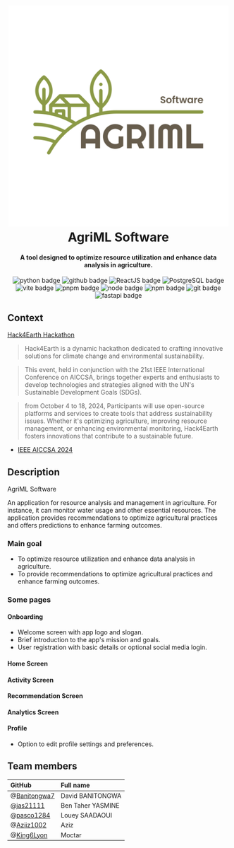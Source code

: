 
<h1 align="center">
  <br>
  <a href="#"><img src="./readme/logo2.png" alt="AgriML" width="500" height="500"></a>
  <br>
  AgriML Software
  <br>
</h1>

<h4 align="center">A tool designed to optimize resource utilization and enhance data analysis in agriculture.</h4>

<p align="center">
  <img alt="python badge" src="https://img.shields.io/badge/python-2C2F33?logo=python">
  <img alt="github badge" src="https://img.shields.io/badge/github-000000?logo=github">
  <img alt="ReactJS badge" src="https://img.shields.io/badge/React-20232A?logo=react">
  <img alt="PostgreSQL badge" src="https://img.shields.io/badge/PostgreSQL-2C2F33?logo=postgresql">
    <img alt="vite badge" src="https://img.shields.io/badge/vite-2C2F33?logo=vite">
    <img alt="pnpm badge" src="https://img.shields.io/badge/pnpm-2C2F33?logo=pnpm">
    <img alt="node badge" src="https://img.shields.io/badge/node.js-2C2F33?logo=node.js">
    <img alt="npm badge" src="https://img.shields.io/badge/npm-2C2F33?logo=npm">
    <img alt="git badge" src="https://img.shields.io/badge/git-2C2F33?logo=git">
    <img alt="fastapi badge" src="https://img.shields.io/badge/fastapi-2C2F33?logo=fastapi">
</p>



## Context

[Hack4Earth Hackathon](https://hack4earth.netlify.app/)

> Hack4Earth is a dynamic hackathon dedicated to crafting innovative solutions for climate change and environmental sustainability.

> This event, held in conjunction with the 21st IEEE International Conference on AICCSA, brings together experts and enthusiasts to develop technologies and strategies aligned with the UN's Sustainable Development Goals (SDGs).

> from October 4 to 18, 2024, Participants will use open-source platforms and services to create tools that address sustainability issues. Whether it's optimizing agriculture, improving resource management, or enhancing environmental monitoring, Hack4Earth fosters innovations that contribute to a sustainable future.

- [IEEE AICCSA 2024](https://aiccsa.net/AICCSA2024/)

## Description

AgriML Software

An application for resource analysis and management in agriculture. For instance, it can monitor water usage and other essential resources. The application provides recommendations to optimize agricultural practices and offers predictions to enhance farming outcomes.

### Main goal

- To optimize resource utilization and enhance data analysis in agriculture.
- To provide recommendations to optimize agricultural practices and enhance farming outcomes.

### Some pages

#### Onboarding
- Welcome screen with app logo and slogan.
- Brief introduction to the app's mission and goals.
- User registration with basic details or optional social media login.

#### Home Screen


#### Activity Screen


#### Recommendation Screen


#### Analytics Screen


#### Profile
- Option to edit profile settings and preferences.


## Team members
| GitHub                                                 | Full name
| :----------------------------------------------------- | :-----------------------------------------
| @[Banitongwa7](https://github.com/Banitongwa7)         | David BANITONGWA
| @[jas21111](https://github.com/jas21111)               | Ben Taher YASMINE
| @[pasco1284](https://github.com/pasco1284)             | Louey SAADAOUI
| @[Aziiz1002](https://github.com/Aziiz1002)             | Aziz
| @[King6Lyon](https://github.com/King6Lyon)             | Moctar


